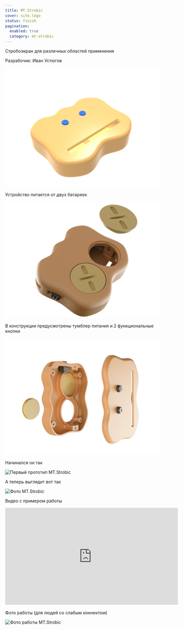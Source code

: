 ```yaml
---
title: MT.Strobic
cover: site.logo
status: finish
pagination:
  enabled: true
  category: mt-strobic
---
```


Стробоэкран для различных областей применения

Разрабочик: Иван Устюгов

![Рендер](strobicmain.png)

Устройство питается от двух батареек

![Отверстия для 2 батареек](strobic_2_bat.png)

В конструкции предусмотрены тумблер питания и 2 функциональные кнопки

![Exploded view MT.Strobica](strobic_exploded.png)

Начинался он так

![Первый прототип MT.Strobic](beta.jpg)

А теперь выглядит вот так

![Фото MT.Strobic](realstrobic.png)

Видео с примером работы

<iframe width="560" height="315" src="https://www.youtube-nocookie.com/embed/SQGu-6eci5k" frameborder="0" allow="accelerometer; autoplay; clipboard-write; encrypted-media; gyroscope; picture-in-picture" allowfullscreen></iframe>

Фото работы (для людей со слабым коннектом)

![Фото работы MT.Strobic](example.jpg)
